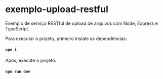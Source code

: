 # exemplo-upload-restful

Exemplo de serviço RESTful de upload de arquivos com Node, Express e TypeScript.

Para executar o projeto, primeiro instale as dependências:

#### `npm i`

Após, execute o projeto:

#### `npm run dev`